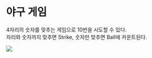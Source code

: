 <h1>야구 게임</h1>
<p>4자리의 숫자를 맞추는 게임으로 10번을 시도할 수 있다. <br/>자리와 숫자까지 맞추면 Strike, 숫자만 맞추면 Ball에 카운트된다. </p>
<img src="https://github.com/tptkds/BaseballGame/assets/58039782/882b0ab1-6559-48de-a5ef-cbb3967d2d8b">
